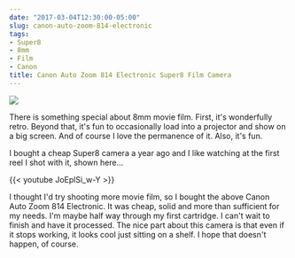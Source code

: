 ```yaml
---
date: "2017-03-04T12:30:00-05:00"
slug: canon-auto-zoom-814-electronic
tags:
- Super8
- 8mm
- Film
- Canon
title: Canon Auto Zoom 814 Electronic Super8 Film Camera
---
```



![](/img/2017/2017-03-04_Canon-814-2.jpg)

There is something special about 8mm movie film. First, it's wonderfully
retro. Beyond that, it's fun to occasionally load into a projector and
show on a big screen. And of course I love the permanence of it. Also,
it's fun.

I bought a cheap Super8 camera a year ago and I like watching at the first reel I shot with it, shown here...

{{< youtube JoEplSi_w-Y >}}

I thought I'd try shooting more movie film, so I bought the above Canon
Auto Zoom 814 Electronic. It was cheap, solid and more than sufficient
for my needs. I'm maybe half way through my first cartridge. I can't
wait to finish and have it processed. The nice part about this camera is
that even if it stops working, it looks cool just sitting on a shelf. I
hope that doesn't happen, of course.
